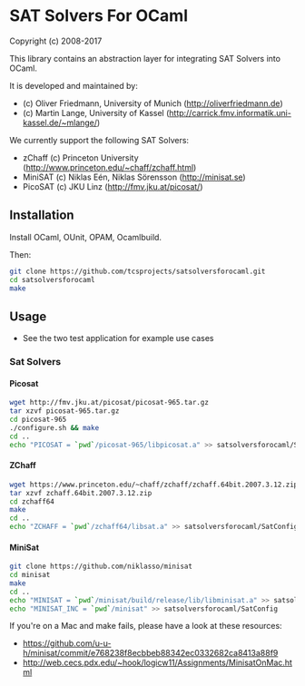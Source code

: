 SAT Solvers For OCaml
==================

Copyright (c) 2008-2017

This library contains an abstraction layer for integrating SAT Solvers into OCaml.

It is developed and maintained by:
- (c) Oliver Friedmann, University of Munich (http://oliverfriedmann.de)
- (c) Martin Lange, University of Kassel (http://carrick.fmv.informatik.uni-kassel.de/~mlange/)

We currently support the following SAT Solvers:
- zChaff (c) Princeton University (http://www.princeton.edu/~chaff/zchaff.html)
- MiniSAT (c) Niklas Eén, Niklas Sörensson (http://minisat.se)
- PicoSAT (c) JKU Linz (http://fmv.jku.at/picosat/)


## Installation

Install OCaml, OUnit, OPAM, Ocamlbuild.

Then:
```bash	
git clone https://github.com/tcsprojects/satsolversforocaml.git
cd satsolversforocaml
make
```


## Usage

- See the two test application for example use cases


### Sat Solvers

#### Picosat

```bash	
wget http://fmv.jku.at/picosat/picosat-965.tar.gz
tar xzvf picosat-965.tar.gz
cd picosat-965
./configure.sh && make
cd ..
echo "PICOSAT = `pwd`/picosat-965/libpicosat.a" >> satsolversforocaml/SatConfig
```
#### ZChaff

```bash	
wget https://www.princeton.edu/~chaff/zchaff/zchaff.64bit.2007.3.12.zip
tar xzvf zchaff.64bit.2007.3.12.zip 
cd zchaff64
make
cd ..
echo "ZCHAFF = `pwd`/zchaff64/libsat.a" >> satsolversforocaml/SatConfig
```

#### MiniSat

```bash
git clone https://github.com/niklasso/minisat
cd minisat
make
cd ..
echo "MINISAT = `pwd`/minisat/build/release/lib/libminisat.a" >> satsolversforocaml/SatConfig
echo "MINISAT_INC = `pwd`/minisat" >> satsolversforocaml/SatConfig
```

If you're on a Mac and make fails, please have a look at these resources:
- https://github.com/u-u-h/minisat/commit/e768238f8ecbbeb88342ec0332682ca8413a88f9
- http://web.cecs.pdx.edu/~hook/logicw11/Assignments/MinisatOnMac.html
